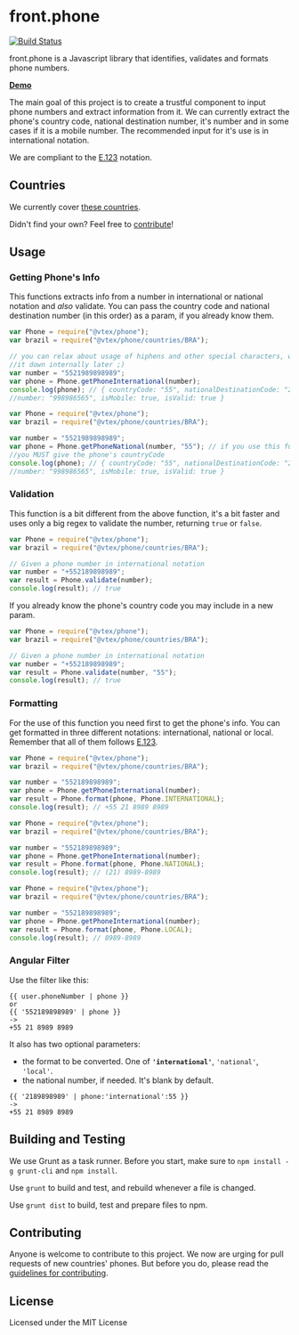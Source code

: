 # front.phone

[![Build Status](https://travis-ci.org/vtex/front.phone.svg?branch=master)](https://travis-ci.org/vtex/front.phone)

front.phone is a Javascript library that identifies, validates and formats phone numbers.

**[Demo](https://vtex.github.io/front.phone/)**

The main goal of this project is to create a trustful component to input phone numbers and extract information from it. We can currently extract the phone's country code, national destination number, it's number and in some cases if it is a mobile number. The recommended input for it's use is in international notation.

We are compliant to the [E.123](http://en.wikipedia.org/wiki/E.123) notation.

## Countries

We currently cover [these countries](src/script/countries/).

Didn't find your own? Feel free to [contribute](#contributing)!

## Usage

### Getting Phone's Info

This functions extracts info from a number in international or national notation and *also* validate. You can pass the country code and national destination number (in this order) as a param, if you already know them.

```javascript
var Phone = require("@vtex/phone");
var brazil = require("@vtex/phone/countries/BRA");

// you can relax about usage of hiphens and other special characters, we'll strip 
//it down internally later ;)
var number = "5521989898989";
var phone = Phone.getPhoneInternational(number);
console.log(phone); // { countryCode: "55", nationalDestinationCode: "21", 
//number: "998986565", isMobile: true, isValid: true }
```

```javascript
var Phone = require("@vtex/phone");
var brazil = require("@vtex/phone/countries/BRA");

var number = "5521989898989";
var phone = Phone.getPhoneNational(number, "55"); // if you use this function,
//you MUST give the phone's countryCode
console.log(phone); // { countryCode: "55", nationalDestinationCode: "21",
//number: "998986565", isMobile: true, isValid: true }
```

### Validation

This function is a bit different from the above function, it's a bit faster and uses only a big regex to validate the number, returning `true` or `false`.

```javascript
var Phone = require("@vtex/phone");
var brazil = require("@vtex/phone/countries/BRA");

// Given a phone number in international notation
var number = "+552189898989";
var result = Phone.validate(number);
console.log(result); // true
```

If you already know the phone's country code you may include in a new param.

```javascript
var Phone = require("@vtex/phone");
var brazil = require("@vtex/phone/countries/BRA");

// Given a phone number in international notation
var number = "+552189898989";
var result = Phone.validate(number, "55");
console.log(result); // true
```

### Formatting

For the use of this function you need first to get the phone's info. You can get formatted in three different notations: international, national or local. Remember that all of them follows [E.123](http://en.wikipedia.org/wiki/E.123).

```javascript
var Phone = require("@vtex/phone");
var brazil = require("@vtex/phone/countries/BRA");

var number = "552189898989";
var phone = Phone.getPhoneInternational(number);
var result = Phone.format(phone, Phone.INTERNATIONAL);
console.log(result); // +55 21 8989 8989
```

```javascript
var Phone = require("@vtex/phone");
var brazil = require("@vtex/phone/countries/BRA");

var number = "552189898989";
var phone = Phone.getPhoneInternational(number);
var result = Phone.format(phone, Phone.NATIONAL);
console.log(result); // (21) 8989-8989
```

```javascript
var Phone = require("@vtex/phone");
var brazil = require("@vtex/phone/countries/BRA");

var number = "552189898989";
var phone = Phone.getPhoneInternational(number);
var result = Phone.format(phone, Phone.LOCAL);
console.log(result); // 8989-8989
```

### Angular Filter

Use the filter like this:

   ```
   {{ user.phoneNumber | phone }}
   or
   {{ '552189898989' | phone }}
   ->
   +55 21 8989 8989
   ```

It also has two optional parameters:

* the format to be converted. One of  **`'international'`**, `'national'`, `'local'`.
* the national number, if needed. It's blank by default.

```
{{ '2189898989' | phone:'international':55 }}
->
+55 21 8989 8989
```


## Building and Testing

We use Grunt as a task runner. Before you start, make sure to `npm install -g grunt-cli` and `npm install`.

Use `grunt` to build and test, and rebuild whenever a file is changed. 

Use `grunt dist` to build, test and prepare files to npm.

## Contributing

Anyone is welcome to contribute to this project.
We now are urging for pull requests of new countries' phones.
But before you do, please read the [guidelines for contributing](CONTRIBUTING.md).

## License

Licensed under the MIT License
